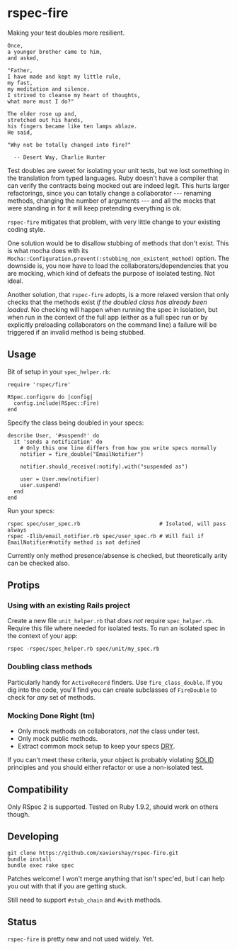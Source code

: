 rspec-fire
==========

Making your test doubles more resilient.

    Once,
    a younger brother came to him,
    and asked,

    "Father,
    I have made and kept my little rule,
    my fast,
    my meditation and silence.
    I strived to cleanse my heart of thoughts,
    what more must I do?"

    The elder rose up and,
    stretched out his hands,
    his fingers became like ten lamps ablaze.
    He said,

    "Why not be totally changed into fire?"

      -- Desert Way, Charlie Hunter

Test doubles are sweet for isolating your unit tests, but we lost something in the translation from typed languages. Ruby doesn't have a compiler that can verify the contracts being mocked out are indeed legit. This hurts larger refactorings, since you can totally change a collaborator --- renaming methods, changing the number of arguments --- and all the mocks that were standing in for it will keep pretending everything is ok.

`rspec-fire` mitigates that problem, with very little change to your existing coding style.

One solution would be to disallow stubbing of methods that don't exist. This is what mocha does with its `Mocha::Configuration.prevent(:stubbing_non_existent_method)` option. The downside is, you now have to load the collaborators/dependencies that you are mocking, which kind of defeats the purpose of isolated testing. Not ideal.

Another solution, that `rspec-fire` adopts, is a more relaxed version that only checks that the methods exist _if the doubled class has already been loaded_. No checking will happen when running the spec in isolation, but when run in the context of the full app (either as a full spec run or by explicitly preloading collaborators on the command line) a failure will be triggered if an invalid method is being stubbed.

Usage
-----

Bit of setup in your `spec_helper.rb`:

    require 'rspec/fire'

    RSpec.configure do |config|
      config.include(RSpec::Fire)
    end

Specify the class being doubled in your specs:

    describe User, '#suspend!' do
      it 'sends a notification' do
        # Only this one line differs from how you write specs normally
        notifier = fire_double("EmailNotifier")

        notifier.should_receive(:notify).with("suspended as")

        user = User.new(notifier)
        user.suspend!
      end
    end

Run your specs:

    rspec spec/user_spec.rb                         # Isolated, will pass always
    rspec -Ilib/email_notifier.rb spec/user_spec.rb # Will fail if EmailNotifier#notify method is not defined

Currently only method presence/absense is checked, but theoretically arity can be checked also.

Protips
-------

### Using with an existing Rails project

Create a new file `unit_helper.rb` that _does not_ require `spec_helper.rb`. Require this file where needed for isolated tests. To run an isolated spec in the context of your app:

    rspec -rspec/spec_helper.rb spec/unit/my_spec.rb

### Doubling class methods

Particularly handy for `ActiveRecord` finders. Use `fire_class_double`. If you dig into the code, you'll find you can create subclasses of `FireDouble` to check for *any* set of methods.

### Mocking Done Right (tm)

* Only mock methods on collaborators, _not_ the class under test.
* Only mock public methods.
* Extract common mock setup to keep your specs [DRY](http://en.wikipedia.org/wiki/DRY).

If you can't meet these criteria, your object is probably violating [SOLID](http://en.wikipedia.org/wiki/SOLID) principles and you should either refactor or use a non-isolated test.

Compatibility
-------------

Only RSpec 2 is supported. Tested on Ruby 1.9.2, should work on others though.

Developing
----------

    git clone https://github.com/xaviershay/rspec-fire.git
    bundle install
    bundle exec rake spec

Patches welcome! I won't merge anything that isn't spec'ed, but I can help you out with that if you are getting stuck.

Still need to support `#stub_chain` and `#with` methods.

Status
------

`rspec-fire` is pretty new and not used widely. Yet.

